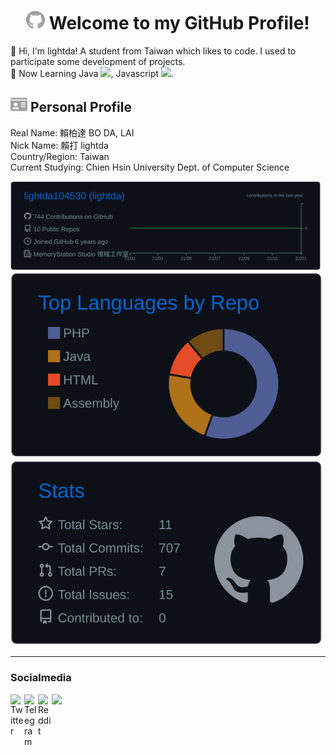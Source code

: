 <!--
      **lightda104530/lightda104530** is a ✨ _special_ ✨ repository because its `README.md` (this file) appears on your GitHub profile.
      
      Here are some ideas to get you started:
      
      - 🔭 I’m currently working on ...
      - 🌱 I’m currently learning ...
      - 👯 I’m looking to collaborate on ...
      - 🤔 I’m looking for help with ...
      - 💬 Ask me about ...
      - 📫 How to reach me: ...
      - 😄 Pronouns: ...
      - ⚡ Fun fact: ...
-->

<h1 align=center><img width="30px" height="30px" src="https://github.com/GoneTone/GoneTone/blob/master/images/svg/github-brands.svg" /> Welcome to my GitHub Profile!</h1>

👋 Hi, I'm lightda! A student from Taiwan which likes to code. I used to participate some development of projects.
<br>
📖 Now Learning Java <code><img width="26px" margin-bottom= "200px" src="https://github.com/lightda104530/lightda104530/blob/master/svg/langs/java.svg"></code>, Javascript <code><img width="26px" src="https://github.com/lightda104530/lightda104530/blob/master/svg/langs/javascript.svg"></code>.

<h2><img src="https://raw.githubusercontent.com/GoneTone/GoneTone/master/images/svg/profile/id-card-solid.svg" height="24px" alt="Profile"> Personal Profile</h2>

Real Name: 賴柏達 BO DA, LAI
<br>
Nick Name: 賴打 lightda
<br>
Country/Region: Taiwan
<br>
Current Studying: Chien Hsin University Dept. of Computer Science


![ProfileDetails](https://raw.githubusercontent.com/lightda104530/lightda104530/master/profile-summary-card-output/github_dark/0-profile-details.svg)
![TopLang](https://raw.githubusercontent.com/lightda104530/lightda104530/master/profile-summary-card-output/github_dark/1-repos-per-language.svg)　![Stats](https://raw.githubusercontent.com/lightda104530/lightda104530/master/profile-summary-card-output/github_dark/3-stats.svg)

<hr>


### Socialmedia
<a href="https://twitter.com/lightda104530">
  <img align="left" alt="Twitter" width="22px" src="https://github.com/lightda104530/lightda104530/blob/master/svg/social/twitter.svg" />
</a>
<a href="https://t.me/lightda">
  <img align="left" alt="Telegram" width="22px" src="https://github.com/lightda104530/lightda104530/blob/master/svg/social/telegram.svg" />
</a>
<a href="https://www.reddit.com/user/lightda104530">
  <img align="left" alt="Reddit" width="22px" src="https://github.com/lightda104530/lightda104530/blob/master/svg/social/reddit.svg" />
</a>
<a href="https://www.youtube.com/c/lightda">
  <img width="80px" src="https://img.shields.io/badge/-YouTube-ff0000?style=flat&logo=youtube&logoColor=fff" />
</a>

<!--
<img src="https://github-readme-stats.vercel.app/api?username=lightda104530&show_icons=true&title_color=fff&icon_color=79ff97&text_color=9f9f9f&bg_color=151515">
<img src="https://github-readme-stats.vercel.app/api/top-langs/?username=lightda104530&layout=compact">

***********************************

### <img width="20px" src="https://image.flaticon.com/icons/svg/971/971904.svg" /> Languages & Tools...
<p align="center">
<img width="90px" src="https://img.shields.io/badge/-HTML5-red?style=flat&logo=html5&logoColor=ffffff" /> <img width="76px" src="https://img.shields.io/badge/-JAVA-orange?style=flat&logo=java" /> <img width="118px" src="https://img.shields.io/badge/-JavaScript-yellow?style=flat&logo=javascript&logoColor=000" /> <img width="91px" src="https://img.shields.io/badge/-Python-blue?style=flat&logo=python&logoColor=fff" />
</p>
-->

<!--

       _____   _   _   _____       _____   _   _   ____   
      |_   _| | | | | |  ___|     |  ___| | \ | | |  _  \  
        | |   | |_| | | |___      | |___  |  \| | | | | | 
        | |   |  _  | |  ___|     |  ___| |     | | | | | 
        | |   | | | | | |___      | |___  | |\  | | |_| | 
        |_|   |_| |_| |_____|     |_____| |_| \_| |____ / 
      
-->
